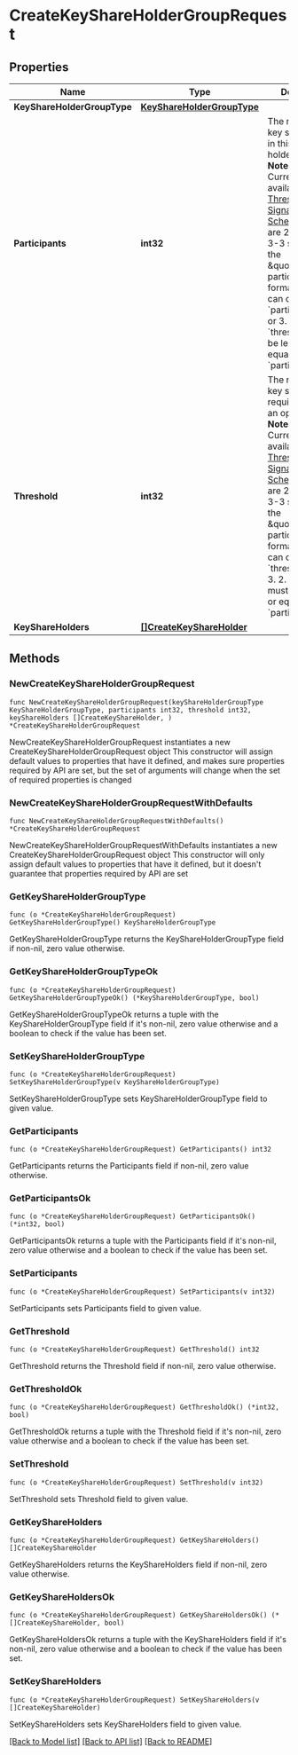 # CreateKeyShareHolderGroupRequest

## Properties

Name | Type | Description | Notes
------------ | ------------- | ------------- | -------------
**KeyShareHolderGroupType** | [**KeyShareHolderGroupType**](KeyShareHolderGroupType.md) |  | 
**Participants** | **int32** | The number of key share holders in this key share holder group.  **Notes:** 1. Currently, the available [Threshold Signature Schemes (TSS)](https://manuals.cobo.com/en/portal/mpc-wallets/introduction#threshold-signature-scheme-tss) are 2-2, 2-3, and 3-3 schemes (in the \&quot;threshold - participants\&quot; format), so you can only set &#x60;participants&#x60; to 2 or 3.   2. &#x60;threshold&#x60; must be less than or equal to &#x60;participants&#x60;.  | 
**Threshold** | **int32** | The number of key share holders required to sign an operation.  **Notes:** 1. Currently, the available [Threshold Signature Schemes (TSS)](https://manuals.cobo.com/en/portal/mpc-wallets/introduction#threshold-signature-scheme-tss) are 2-2, 2-3, and 3-3 schemes (in the \&quot;threshold - participants\&quot; format), so you can only set &#x60;threshold&#x60; to 2 or 3.   2. &#x60;threshold&#x60; must be less than or equal to &#x60;participants&#x60;.  | 
**KeyShareHolders** | [**[]CreateKeyShareHolder**](CreateKeyShareHolder.md) |  | 

## Methods

### NewCreateKeyShareHolderGroupRequest

`func NewCreateKeyShareHolderGroupRequest(keyShareHolderGroupType KeyShareHolderGroupType, participants int32, threshold int32, keyShareHolders []CreateKeyShareHolder, ) *CreateKeyShareHolderGroupRequest`

NewCreateKeyShareHolderGroupRequest instantiates a new CreateKeyShareHolderGroupRequest object
This constructor will assign default values to properties that have it defined,
and makes sure properties required by API are set, but the set of arguments
will change when the set of required properties is changed

### NewCreateKeyShareHolderGroupRequestWithDefaults

`func NewCreateKeyShareHolderGroupRequestWithDefaults() *CreateKeyShareHolderGroupRequest`

NewCreateKeyShareHolderGroupRequestWithDefaults instantiates a new CreateKeyShareHolderGroupRequest object
This constructor will only assign default values to properties that have it defined,
but it doesn't guarantee that properties required by API are set

### GetKeyShareHolderGroupType

`func (o *CreateKeyShareHolderGroupRequest) GetKeyShareHolderGroupType() KeyShareHolderGroupType`

GetKeyShareHolderGroupType returns the KeyShareHolderGroupType field if non-nil, zero value otherwise.

### GetKeyShareHolderGroupTypeOk

`func (o *CreateKeyShareHolderGroupRequest) GetKeyShareHolderGroupTypeOk() (*KeyShareHolderGroupType, bool)`

GetKeyShareHolderGroupTypeOk returns a tuple with the KeyShareHolderGroupType field if it's non-nil, zero value otherwise
and a boolean to check if the value has been set.

### SetKeyShareHolderGroupType

`func (o *CreateKeyShareHolderGroupRequest) SetKeyShareHolderGroupType(v KeyShareHolderGroupType)`

SetKeyShareHolderGroupType sets KeyShareHolderGroupType field to given value.


### GetParticipants

`func (o *CreateKeyShareHolderGroupRequest) GetParticipants() int32`

GetParticipants returns the Participants field if non-nil, zero value otherwise.

### GetParticipantsOk

`func (o *CreateKeyShareHolderGroupRequest) GetParticipantsOk() (*int32, bool)`

GetParticipantsOk returns a tuple with the Participants field if it's non-nil, zero value otherwise
and a boolean to check if the value has been set.

### SetParticipants

`func (o *CreateKeyShareHolderGroupRequest) SetParticipants(v int32)`

SetParticipants sets Participants field to given value.


### GetThreshold

`func (o *CreateKeyShareHolderGroupRequest) GetThreshold() int32`

GetThreshold returns the Threshold field if non-nil, zero value otherwise.

### GetThresholdOk

`func (o *CreateKeyShareHolderGroupRequest) GetThresholdOk() (*int32, bool)`

GetThresholdOk returns a tuple with the Threshold field if it's non-nil, zero value otherwise
and a boolean to check if the value has been set.

### SetThreshold

`func (o *CreateKeyShareHolderGroupRequest) SetThreshold(v int32)`

SetThreshold sets Threshold field to given value.


### GetKeyShareHolders

`func (o *CreateKeyShareHolderGroupRequest) GetKeyShareHolders() []CreateKeyShareHolder`

GetKeyShareHolders returns the KeyShareHolders field if non-nil, zero value otherwise.

### GetKeyShareHoldersOk

`func (o *CreateKeyShareHolderGroupRequest) GetKeyShareHoldersOk() (*[]CreateKeyShareHolder, bool)`

GetKeyShareHoldersOk returns a tuple with the KeyShareHolders field if it's non-nil, zero value otherwise
and a boolean to check if the value has been set.

### SetKeyShareHolders

`func (o *CreateKeyShareHolderGroupRequest) SetKeyShareHolders(v []CreateKeyShareHolder)`

SetKeyShareHolders sets KeyShareHolders field to given value.



[[Back to Model list]](../README.md#documentation-for-models) [[Back to API list]](../README.md#documentation-for-api-endpoints) [[Back to README]](../README.md)


